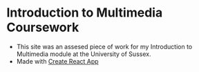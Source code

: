 # Introduction to Multimedia Coursework

* This site was an assesed piece of work for my Introduction to Multimedia module at the University of Sussex.
* Made with [Create React App](https://create-react-app.dev/docs/getting-started/)
